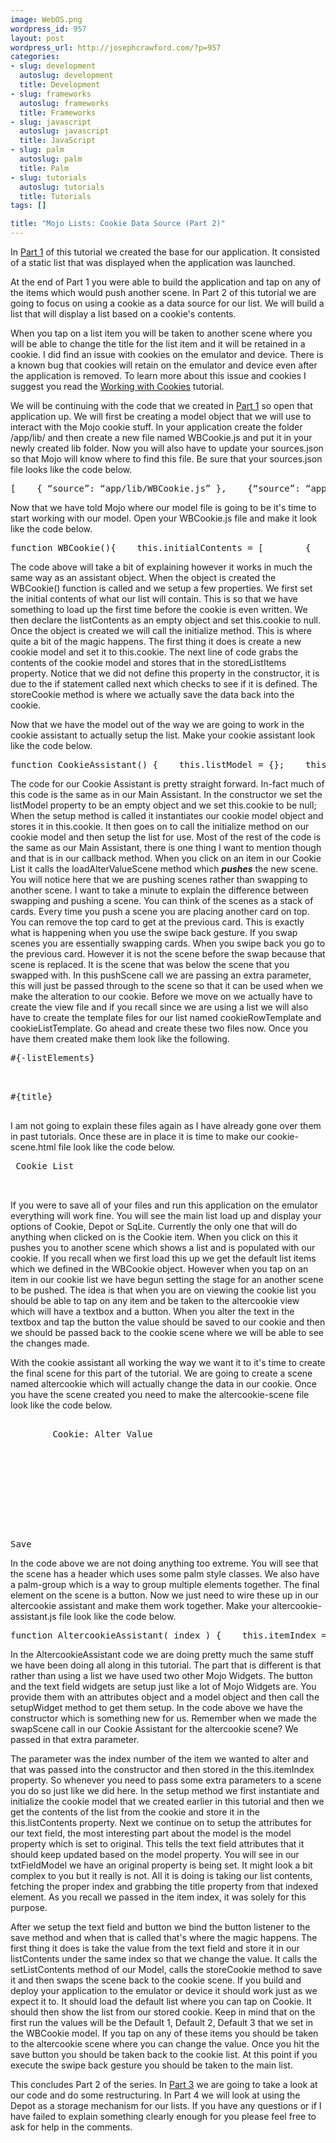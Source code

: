 ```yaml
--- 
image: WebOS.png
wordpress_id: 957
layout: post
wordpress_url: http://josephcrawford.com/?p=957
categories: 
- slug: development
  autoslug: development
  title: Development
- slug: frameworks
  autoslug: frameworks
  title: Frameworks
- slug: javascript
  autoslug: javascript
  title: JavaScript
- slug: palm
  autoslug: palm
  title: Palm
- slug: tutorials
  autoslug: tutorials
  title: Tutorials
tags: []

title: "Mojo Lists: Cookie Data Source (Part 2)"
---
```


In [Part 1](http://www.josephcrawford.com/2009/09/13/mojo-lists-part-1/) of this tutorial we created the base for our application.  It consisted of a static list that was displayed when the application was launched.

At the end of Part 1 you were able to build the application and tap on any of the items which would push another scene.  In Part 2 of this tutorial we are going to focus on using a cookie as a data source for our list.  We will build a list that will display a list based on a cookie's contents.  

When you tap on a list item you will be taken to another scene where you will be able to change the title for the list item and it will be retained in a cookie.  I did find an issue with cookies on the emulator and device.  There is a known bug that cookies will retain on the emulator and device even after the application is removed.  To learn more about this issue and cookies I suggest you read the [Working with Cookies](http://www.josephcrawford.com/2009/08/28/working-with-cookies/) tutorial.

We will be continuing with the code that we created in [Part 1](http://www.josephcrawford.com/2009/09/13/mojo-lists-part-1/) so open that application up.  We will first be creating a model object that we will use to interact with the Mojo cookie stuff.  In your application create the folder /app/lib/ and then create a new file named WBCookie.js and put it in your newly created lib folder.  Now you will also have to update your sources.json so that Mojo will know where to find this file.  Be sure that your sources.json file looks like the code below.
<pre lang="javascript" line="1">[    { “source”: “app/lib/WBCookie.js” },    {“source”: “app/assistants/stage-assistant.js”},    {        “source”: “app/assistants/main-assistant.js”,        “scenes”: “main”    },    {        “source”: “app/assistants/cookie-assistant.js”,        “scenes”: “cookie”    },    {        “source”: “app/assistants/depot-assistant.js”,        “scenes”: “depot”    },    {        “source”: “app/assistants/sqlite-assistant.js”,        “scenes”: “sqlite”    }]</pre>
Now that we have told Mojo where our model file is going to be it's time to start working with our model.  Open your WBCookie.js file and make it look like the code below.
<pre lang="javascript" line="1">function WBCookie(){    this.initialContents = [        {            title: “Default 1″        },        {            title: “Default 2″        },        {            title: “Default 3″        }    ];       this.listContents = {};    this.cookie = null;} WBCookie.prototype.initialize = function(){    this.cookie = new Mojo.Model.Cookie(‘wb_cookie_list_demo’);    this.storedListItems = this.cookie.get();    this.listContents = this.initialContents;     if(this.storedListItems)    {        this.listContents = this.storedListItems;    }     this.storeCookie();}; WBCookie.prototype.setListContents = function( listContents ){    this.listContents = listContents;    this.storeCookie();}; WBCookie.prototype.getListContents = function(){    return this.listContents;}; WBCookie.prototype.storeCookie = function(){    this.cookie.put(this.listContents);};</pre>
The code above will take a bit of explaining however it works in much the same way as an assistant object.  When the object is created the WBCookie() function is called and we setup a few properties.  We first set the initial contents of what our list will contain.  This is so that we have something to load up the first time before the cookie is even written.  We then declare the listContents as an empty object and set this.cookie to null.  Once the object is created we will call the initialize method.  This is where quite a bit of the magic happens.  The first thing it does is create a new cookie model and set it to this.cookie.  The next line of code grabs the contents of the cookie model and stores that in the storedListItems property.  Notice that we did not define this property in the constructor, it is due to the if statement called next which checks to see if it is defined.  The storeCookie method is where we actually save the data back into the cookie.

Now that we have the model out of the way we are going to work in the cookie assistant to actually setup the list.  Make your cookie assistant look like the code below.
<pre lang="javascript" line="1">function CookieAssistant() {    this.listModel = {};    this.cookie = null;} CookieAssistant.prototype.setup = function() {    this.cookie = new WBCookie();    this.cookie.initialize();     this.listModel = {    items: this.cookie.getListContents()    };       this.controller.setupWidget(“cookieListWgt”,        {            itemTemplate: “cookie/cookieRowTemplate”,            listTemplate: “cookie/cookieListTemplate”,            swipeToDelete: false,            renderLimit: 40,            reorderable: false        },    this.listModel    );    this.cookieListHandler = this.loadAlterValueScene.bindAsEventListener(this);    this.controller.listen(this.controller.get(“cookieListWgt”), Mojo.Event.listTap, this.cookieListHandler);}; CookieAssistant.prototype.loadAlterValueScene = function(event){    Mojo.Controller.stageController.pushScene( ‘altercookie’, event.index );}; CookieAssistant.prototype.activate = function(event) { };  CookieAssistant.prototype.deactivate = function(event) { }; CookieAssistant.prototype.cleanup = function(event) {    Mojo.Event.stopListening(this.controller.get(“cookieListWgt”), Mojo.Event.listTap, this.cookieListHandler);};</pre>
The code for our Cookie Assistant is pretty straight forward.  In-fact much of this code is the same as in our Main Assistant.  In the constructor we set the listModel property to be an empty object and we set this.cookie to be null;  When the setup method is called it instantiates our cookie model object and stores it in this.cookie. It then goes on to call the initialize method on our cookie model and then setup the list for use.  Most of the rest of the code is the same as our Main Assistant, there is one thing I want to mention though and that is in our callback method.  When you click on an item in our Cookie List it calls the loadAlterValueScene method which **_pushes_** the new scene.  You will notice here that we are pushing scenes rather than swapping to another scene.  I want to take a minute to explain the difference between swapping and pushing a scene.  You can think of the scenes as a stack of cards.  Every time you push a scene you are placing another card on top.  You can remove the top card to get at the previous card.  This is exactly what is happening when you use the swipe back gesture.  If you swap scenes you are essentially swapping cards.  When you swipe back you go to the previous card.  However it is not the scene before the swap because that scene is replaced.  It is the scene that was below the scene that you swapped with.  In this pushScene call we are passing an extra parameter, this will just be passed through to the scene so that it can be used when we make the alteration to our cookie.  Before we move on we actually have to create the view file and if you recall since we are using a list we will also have to create the template files for our list named cookieRowTemplate and cookieListTemplate.  Go ahead and create these two files now.  Once you have them created make them look like the following.
<pre lang="html" line="1"><!– cookieListTemplate.phtml –><div class="“palm-list”">#{-listElements}</div></pre><pre lang="html" line="1"><!– cookieRowTemplate –><div x-mojo-touch-feedback="“delayed”" class="“palm-row”">    <div class="“palm-row-wrapper”">        <div id=“itemTitle” class=“title truncating-text”>#{title}</div>    </div></pre>
I am not going to explain these files again as I have already gone over them in past tutorials.  Once these are in place it is time to make our cookie-scene.html file look like the code below.
<pre lang="html" line="1"><!– cookie-scene.html –><div id=“feedTitle” class=“palm-header center”> Cookie List  <div class="“palm-header-spacer”"></div> <div class="“mainScene”" id="“mainScene”">  <div id="“cookieListWgt”" x-mojo-element="“List”"></div></div></pre>
If you were to save all of your files and run this application on the emulator everything will work fine.  You will see the main list load up and display your options of Cookie, Depot or SqLite.  Currently the only one that will do anything when clicked on is the Cookie item.  When you click on this it pushes you to another scene which shows a list and is populated with our cookie.  If you recall when we first load this up we get the default list items which we defined in the WBCookie object.  However when you tap on an item in our cookie list we have begun setting the stage for an another scene to be pushed.  The idea is that when you are on viewing the cookie list you should be able to tap on any item and be taken to the altercookie view which will have a textbox and a button.  When you alter the text in the textbox and tap the button the value should be saved to our cookie and then we should be passed back to the cookie scene where we will be able to see the changes made.

With the cookie assistant all working the way we want it to it's time to create the final scene for this part of the tutorial.  We are going to create a scene named altercookie which will actually change the data in our cookie.  Once you have the scene created you need to make the altercookie-scene file look like the code below.
<pre lang="html" line="1"><div class="“palm-hasheader”" id="“main”">    <div class=“palm-header left” id=“list-header”>        Cookie: Alter Value    </div> <div class="“palm-group”">    <div class="“palm-list”">        <div class=“palm-row single”>            <div class=“palm-row-wrapper textfield-group” x-mojo-focus-highlight=“true”>                <div class="“title”">                    <div name="“textField”" x-mojo-element="“TextField”" id="“textField”"></div>        </div>            </div>        </div>     <div name="“save_button”" x-mojo-element="“Button”" id="“save_button”">Save</div></pre>
In the code above we are not doing anything too extreme.  You will see that the scene has a header which uses some palm style classes.  We also have a palm-group which is a way to group multiple elements together.  The final element on the scene is a button.  Now we just need to wire these up in our altercookie assistant and make them work together.  Make your altercookie-assistant.js file look like the code below.
<pre lang="javascript" line="1">function AltercookieAssistant( index ) {    this.itemIndex = index;} AltercookieAssistant.prototype.setup = function() {    this.cookie = new WBCookie();    this.cookie.initialize();    this.listContents = this.cookie.getListContents();       /* set up our text field */    var txtFieldAttributes = {        hintText: ”,        modelProperty:  ‘original’,        autoFocus: true    };     this.txtFieldModel = {        ‘original’ : this.listContents[this.itemIndex].title,        disabled: false    };       // Setup our Add Value Button and Event Handler    this.saveBtnAttributes = {};     this.saveBtnModel = {        buttonLabel : ‘Save’,        buttonClass : ‘affirmative’,        disabled : false    };     this.controller.setupWidget(“save_button”, this.saveBtnAttributes, this.saveBtnModel);       this.controller.setupWidget(‘textField’, txtFieldAttributes, this.txtFieldModel);       this.saveHandler = this.save.bindAsEventListener(this);    Mojo.Event.listen(this.controller.get(‘save_button’), Mojo.Event.tap, this.saveHandler); };  AltercookieAssistant.prototype.save = function(){    // change the item and then store the cookie again    this.listContents[this.itemIndex].title = this.txtFieldModel.original;    this.cookie.setListContents( this.listContents );    this.cookie.storeCookie();     // swap back to the cookie scene    Mojo.Controller.stageController.swapScene( ‘cookie’ );}; AltercookieAssistant.prototype.activate = function(event) { };  AltercookieAssistant.prototype.deactivate = function(event) { }; AltercookieAssistant.prototype.cleanup = function(event) {    Mojo.Event.stopListening(this.controller.get(‘save_button’), Mojo.Event.tap, this.saveHandler);};</pre>
In the AltercookieAssistant code we are doing pretty much the same stuff we have been doing all along in this tutorial.  The part that is different is that rather than using a list we have used two other Mojo Widgets.  The button and the text field widgets are setup just like a lot of Mojo Widgets are.  You provide them with an attributes object and a model object and then call the setupWidget method to get them setup.  In the code above we have the constructor which is something new for us.  Remember when we made the swapScene call in our Cookie Assistant for the altercookie scene?  We passed in that extra parameter.  

The parameter was the index number of the item we wanted to alter and that was passed into the constructor and then stored in the this.itemIndex property.  So whenever you need to pass some extra parameters to a scene you do so just like we did here.  In the setup method we first instantiate and initialize the cookie model that we created earlier in this tutorial and then we get the contents of the list from the cookie and store it in the this.listContents property.  Next we continue on to setup the attributes for our text field, the most interesting part about the model is the model property which is set to original.  This tells the text field attributes that it should keep updated based on the model property.  You will see in our txtFieldModel we have an original property is being set.  It might look a bit complex to you but it really is not.  All it is doing is taking our list contents, fetching the proper index and grabbing the title property from that indexed element.  As you recall we passed in the item index, it was solely for this purpose.  

After we setup the text field and button we bind the button listener to the save method and when that is called that's where the magic happens.  The first thing it does is take the value from the text field and store it in our listContents under the same index so that we change the value.  It calls the setListContents method of our Model, calls the storeCookie method to save it and then swaps the scene back to the cookie scene.  If you build and deploy your application to the emulator or device it should work just as we expect it to.  It should load the default list where you can tap on Cookie.  It should then show the list from our stored cookie.  Keep in mind that on the first run the values will be the Default 1, Default 2, Default 3 that we set in the WBCookie model.  If you tap on any of these items you should be taken to the altercookie scene where you can change the value.  Once you hit the save button you should be taken back to the cookie list.  At this point if you execute the swipe back gesture you should be taken to the main list.

This concludes Part 2 of the series.  In [Part 3](http://www.josephcrawford.com/2009/10/03/mojo-lists-restructuring-our-code-part-3/) we are going to take a look at our code and do some restructuring.  In Part 4 we will look at using the Depot as a storage mechanism for our lists.  If you have any questions or if I have failed to explain something clearly enough for you please feel free to ask for help in the comments.
